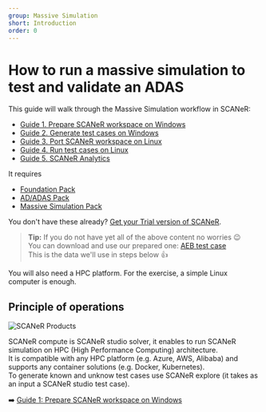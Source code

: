 ```yaml
---
group: Massive Simulation
short: Introduction
order: 0
---
```


# How to run a massive simulation to test and validate an ADAS

This guide will walk through the Massive Simulation workflow in SCANeR:
* [Guide 1. Prepare SCANeR workspace on Windows](HT_Prepare_SCANeR_workspace_under_Windows.md)
* [Guide 2. Generate test cases on Windows](HT_Generate_test_cases.md)
* [Guide 3. Port SCANeR workspace on Linux](HT_Port_SCANeR_workspace_under_Linux.md)
* [Guide 4. Run test cases on Linux](HT_Validate_test_cases_under_Linux.md)
* [Guide 5. SCANeR Analytics](HT_Analytics.md)

It requires
* [Foundation Pack](https://www.avsimulation.com/pack-foundation/)
* [AD/ADAS Pack](https://www.avsimulation.com/pack-ad-adas/)
* [Massive Simulation Pack](https://www.avsimulation.com/pack-massive-simulation/)

You don't have these already? [Get your Trial version of SCANeR](https://www.avsimulation.com/free-download/).

> **Tip:** If you do not have yet all of the above content no worries 😉  
> You can download and use our prepared one: [AEB test case](https://stockage.scanersimulation.com/Evaluation/2021/Massive_Simulation_Pack.7z)  
> This is the data we'll use in steps below :thumbsup:

You will also need a HPC platform. For the exercise, a simple Linux computer is enough.

## Principle of operations

![](./assets/SCANeRProducts1.png "SCANeR Products")

SCANeR compute is SCANeR studio solver, it enables to run SCANeR simulation on HPC (High Performance Computing) architecture.  
It is compatible with any HPC platform (e.g. Azure, AWS, Alibaba) and supports any container solutions (e.g. Docker, Kubernetes).  
To generate known and unknow test cases use SCANeR explore (it takes as an input a SCANeR studio test case).

:arrow_right: [Guide 1: Prepare SCANeR workspace on Windows](HT_Prepare_SCANeR_workspace_under_Windows.md)
